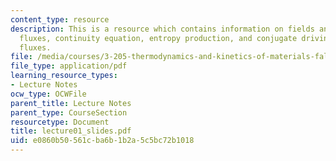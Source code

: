 ```yaml
---
content_type: resource
description: This is a resource which contains information on fields and gradients,
  fluxes, continuity equation, entropy production, and conjugate driving forces and
  fluxes.
file: /media/courses/3-205-thermodynamics-and-kinetics-of-materials-fall-2006/e0860b50561cba6b1b2a5c5bc72b1018_lecture01_slides.pdf
file_type: application/pdf
learning_resource_types:
- Lecture Notes
ocw_type: OCWFile
parent_title: Lecture Notes
parent_type: CourseSection
resourcetype: Document
title: lecture01_slides.pdf
uid: e0860b50-561c-ba6b-1b2a-5c5bc72b1018
---
```

